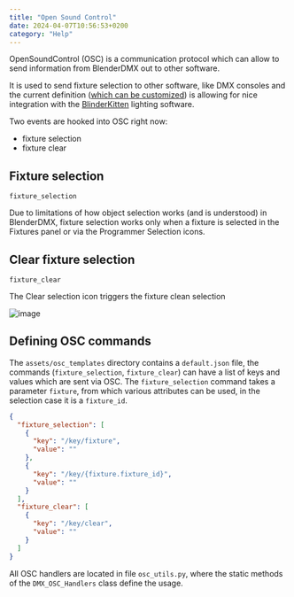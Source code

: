 ```yaml
---
title: "Open Sound Control"
date: 2024-04-07T10:56:53+0200
category: "Help"
---
```

OpenSoundControl (OSC) is a communication protocol which can allow to send information from BlenderDMX out to other software.

It is used to send fixture selection to other software, like DMX consoles and the current definition ([which can be customized](#defining-osc-commands)) is allowing for nice integration with the [BlinderKitten](http://blinderkitten.lighting/) lighting software.

Two events are hooked into OSC right now:

- fixture selection
- fixture clear


## Fixture selection

`fixture_selection`

Due to limitations of how object selection works (and is understood) in BlenderDMX, fixture selection works only when a fixture is selected in the Fixtures panel or via the Programmer Selection icons.


## Clear fixture selection

`fixture_clear`

The Clear selection icon triggers the fixture clean selection

![image](../media/osc.png)


## Defining OSC commands

The `assets/osc_templates` directory contains a `default.json` file, the commands (`fixture_selection`, `fixture_clear`) can have a list of keys and values which are sent via OSC. The `fixture_selection` command takes a parameter `fixture`, from which various attributes can be used, in the selection case it is a `fixture_id`.

```json
{
  "fixture_selection": [
    {
      "key": "/key/fixture",
      "value": ""
    },
    {
      "key": "/key/{fixture.fixture_id}",
      "value": ""
    }
  ],
  "fixture_clear": [
    {
      "key": "/key/clear",
      "value": ""
    }
  ]
}
```

All OSC handlers are located in file `osc_utils.py`, where the static methods of the `DMX_OSC_Handlers` class define the usage.

